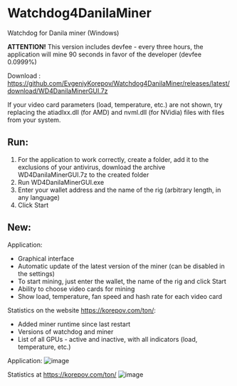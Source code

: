 # Watchdog4DanilaMiner
Watchdog for Danila miner (Windows)

**ATTENTION!** This version includes devfee - every three hours, the application will mine 90 seconds in favor of the developer (devfee 0.0999%)

Download : https://github.com/EvgeniyKorepov/Watchdog4DanilaMiner/releases/latest/download/WD4DanilaMinerGUI.7z

If your video card parameters (load, temperature, etc.) are not shown, try replacing the atiadlxx.dll (for AMD) and nvml.dll (for NVidia) files with files from your system.

## Run:
1. For the application to work correctly, create a folder, add it to the exclusions of your antivirus, download the archive WD4DanilaMinerGUI.7z to the created folder
2. Run WD4DanilaMinerGUI.exe
3. Enter your wallet address and the name of the rig (arbitrary length, in any language)
4. Click Start

## New:
Application:
- Graphical interface
- Automatic update of the latest version of the miner (can be disabled in the settings)
- To start mining, just enter the wallet, the name of the rig and click Start
- Ability to choose video cards for mining
- Show load, temperature, fan speed and hash rate for each video card

Statistics on the website https://korepov.com/ton/:
- Added miner runtime since last restart
- Versions of watchdog and miner
- List of all GPUs - active and inactive, with all indicators (load, temperature, etc.)

Application:
![image](https://user-images.githubusercontent.com/35364901/147290570-7f886c87-600c-4229-80c6-98dd9c528af0.png)


Statistics at https://korepov.com/ton/
![image](https://user-images.githubusercontent.com/35364901/147290612-9aee11c0-693d-4fa1-902d-0a0a6b5fbbc4.png)

